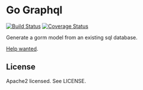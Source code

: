 # Go Graphql
[![Build Status](https://travis-ci.org/kmulvey/gen-gorm.svg?branch=master)](https://travis-ci.org/kmulvey/gen-gorm)
[![Coverage Status](https://coveralls.io/repos/github/kmulvey/gen-gorm/badge.svg?branch=master)](https://coveralls.io/github/kmulvey/gen-gorm?branch=master)

Generate a gorm model from an existing sql database.

[Help wanted](https://github.com/kmulvey/gen-gorm/issues).


## License

Apache2 licensed. See LICENSE.
